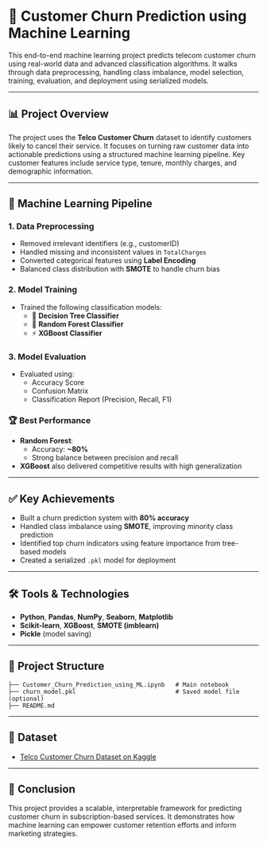 # 🔄 Customer Churn Prediction using Machine Learning

This end-to-end machine learning project predicts telecom customer churn using real-world data and advanced classification algorithms. It walks through data preprocessing, handling class imbalance, model selection, training, evaluation, and deployment using serialized models.

---

## 📊 Project Overview

The project uses the **Telco Customer Churn** dataset to identify customers likely to cancel their service. It focuses on turning raw customer data into actionable predictions using a structured machine learning pipeline. Key customer features include service type, tenure, monthly charges, and demographic information.

---

## 🧠 Machine Learning Pipeline

### 1. **Data Preprocessing**
- Removed irrelevant identifiers (e.g., customerID)
- Handled missing and inconsistent values in `TotalCharges`
- Converted categorical features using **Label Encoding**
- Balanced class distribution with **SMOTE** to handle churn bias

### 2. **Model Training**
- Trained the following classification models:
  - 🎯 **Decision Tree Classifier**
  - 🌲 **Random Forest Classifier**
  - ⚡ **XGBoost Classifier**

### 3. **Model Evaluation**
- Evaluated using:
  - Accuracy Score
  - Confusion Matrix
  - Classification Report (Precision, Recall, F1)

### 🏆 Best Performance
- **Random Forest**:
  - Accuracy: **~80%**
  - Strong balance between precision and recall
- **XGBoost** also delivered competitive results with high generalization

---

## ✅ Key Achievements

- Built a churn prediction system with **80% accuracy**
- Handled class imbalance using **SMOTE**, improving minority class prediction
- Identified top churn indicators using feature importance from tree-based models
- Created a serialized `.pkl` model for deployment

---

## 🛠 Tools & Technologies

- **Python**, **Pandas**, **NumPy**, **Seaborn**, **Matplotlib**
- **Scikit-learn**, **XGBoost**, **SMOTE (imblearn)**
- **Pickle** (model saving)

---

## 📂 Project Structure

```
├── Customer_Churn_Prediction_using_ML.ipynb   # Main notebook
├── churn_model.pkl                            # Saved model file (optional)
├── README.md
```

---

## 🔗 Dataset

- [Telco Customer Churn Dataset on Kaggle](https://www.kaggle.com/datasets/blastchar/telco-customer-churn)

---

## 📌 Conclusion

This project provides a scalable, interpretable framework for predicting customer churn in subscription-based services. It demonstrates how machine learning can empower customer retention efforts and inform marketing strategies.